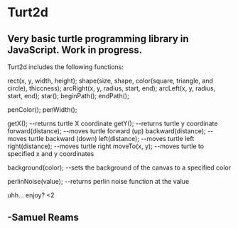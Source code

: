 # Turt2d
Very basic turtle programming library in JavaScript. Work in progress.
-------------------------
Turt2d includes the following functions:


rect(x, y, width, height);
shape(size, shape, color(square, triangle, and circle), thiccness);
arcRight(x, y, radius, start, end);
arcLeft(x, y, radius, start, end);
star();
beginPath();
endPath();

penColor();
penWidth();

getX();    --returns turtle X coordinate
getY();    --returns turtle y coordinate
forward(distance);     --moves turtle forward (up)
backward(distance);    --moves turtle backward (down)
left(distance);        --moves turtle left
right(distance);       --moves turtle right
moveTo(x, y);          --moves turtle to specified x and y coordinates

background(color);  --sets the background of the canvas to a specified color

perlinNoise(value); --returns perlin noise function at the value


uhh... enjoy? <2

-Samuel Reams
-------------------------
